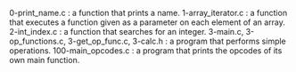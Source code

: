 0-print_name.c : a function that prints a name.
1-array_iterator.c : a function that executes a function given as a parameter on each element of an array.
2-int_index.c : a function that searches for an integer.
3-main.c, 3-op_functions.c, 3-get_op_func.c, 3-calc.h : a program that performs simple operations.
100-main_opcodes.c : a program that prints the opcodes of its own main function.
